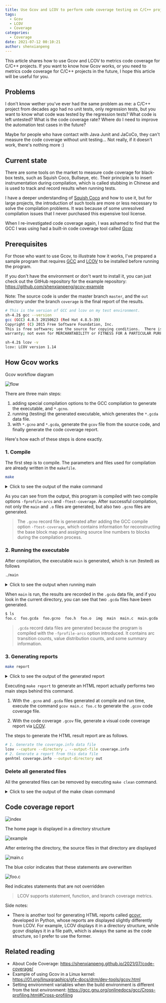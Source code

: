 ```yaml
---
title: Use Gcov and LCOV to perform code coverage testing on C/C++ projects
tags:
  - Gcov
  - LCOV
  - Coverage
categories:
  - Coverage
date: 2021-07-12 00:10:21
author: shenxianpeng
---
```


This article shares how to use Gcov and LCOV to metrics code coverage for C/C++ projects. If you want to know how Gcov works, or you need to metrics code coverage for C/C++ projects in the future, I hope this article will be useful for you.

## Problems

I don't know wether you've ever had the same problem as me: a C/C++ project from decades ago had no unit tests, only regression tests, but you want to know what code was tested by the regression tests? What code is left untested? What is the code coverage rate? Where do I need to improve the automation test cases in the future?

Maybe for people who have contact with Java Junit and JaCoCo, they can't measure the code coverage without unit testing... Not really, if it doesn't work, there's nothing more :)

## Current state

There are some tools on the market to measure code coverage for black-box tests, such as Squish Coco, Bullseye, etc. Their principle is to insert instrumentation during compilation, which is called stubbing in Chinese and is used to track and record results when running tests.

I have a deeper understanding of [Squish Coco](https://shenxianpeng.github.io/2019/05/squishcoco/) and how to use it, but for large projects, the introduction of such tools are more or less necessary to solve the compilation problems. It was because of some unresolved compilation issues that I never purchased this expensive tool license.

When I re-investigated code coverage again, I was ashamed to find that the GCC I was using had a built-in code coverage tool called [Gcov](https://gcc.gnu.org/onlinedocs/gcc/Gcov.html)

## Prerequisites

For those who want to use Gcov, to illustrate how it works, I've prepared a sample program that requires [GCC](https://gcc.gnu.org/install/index.html) and [LCOV](http://ltp.sourceforge.net/) to be installed before running the program.

If you don't have the environment or don't want to install it, you can just check out the GitHub repository for the example repository: https://github.com/shenxianpeng/gcov-example

Note: The source code is under the master branch `master`, and the `out` directory under the branch `coverage` is the final report of the results.


```bash
# This is the version of GCC and lcov on my test environment.
sh-4.2$ gcc --version
gcc (GCC) 4.8.5 20150623 (Red Hat 4.8.5-39)
Copyright (C) 2015 Free Software Foundation, Inc.
This is free software; see the source for copying conditions.  There is NO
warranty; not even for MERCHANTABILITY or FITNESS FOR A PARTICULAR PURPOSE.

sh-4.2$ lcov -v
lcov: LCOV version 1.14
```

## How Gcov works

Gcov workflow diagram

![flow](gcov-example/gcov-flow.jpg)

There are three main steps:

1. adding special compilation options to the GCC compilation to generate the executable, and `*.gcno`.
2. running (testing) the generated executable, which generates the `*.gcda` data file.
3. with `*.gcno` and `*.gcda`, generate the `gcov` file from the source code, and finally generate the code coverage report.

Here's how each of these steps is done exactly.

### 1. Compile

The first step is to compile. The parameters and files used for compilation are already written in the `makefile`.

```bash
make
```

<details>
<summary>Click to see the output of the make command</summary>

```bash
sh-4.2$ make
gcc -fPIC -fprofile-arcs -ftest-coverage -c -Wall -Werror main.c
gcc -fPIC -fprofile-arcs -ftest-coverage -c -Wall -Werror foo.c
gcc -fPIC -fprofile-arcs -ftest-coverage -o main main.o foo.o
```

</details>

As you can see from the output, this program is compiled with two compile options `-fprofile-arcs` and `-ftest-coverage`. After successful compilation, not only the `main` and `.o` files are generated, but also two `.gcno` files are generated.

> The `.gcno` record file is generated after adding the GCC compile option `-ftest-coverage`, which contains information for reconstructing the base block map and assigning source line numbers to blocks during the compilation process.

### 2. Running the executable

After compilation, the executable `main` is generated, which is run (tested) as follows

```bash
./main
```

<details>
<summary>Click to see the output when running main</summary>

```bash
sh-4.2$ ./main
Start calling foo() ...
when num is equal to 1...
when num is equal to 2...
```

</details>

When `main` is run, the results are recorded in the `.gcda` data file, and if you look in the current directory, you can see that two `.gcda` files have been generated.

```bash
$ ls
foo.c  foo.gcda  foo.gcno  foo.h  foo.o  img  main  main.c  main.gcda  main.gcno  main.o  makefile  README.md
```

> `.gcda` record data files are generated because the program is compiled with the `-fprofile-arcs` option introduced. It contains arc transition counts, value distribution counts, and some summary information.

### 3. Generating reports

```bash
make report
```

<details>
<summary> Click to see the output of the generated report </summary>

```bash
sh-4.2$ make report
gcov main.c foo.c
File 'main.c'
Lines executed:100.00% of 5
Creating 'main.c.gcov'

File 'foo.c'
Lines executed:85.71% of 7
Creating 'foo.c.gcov'

Lines executed:91.67% of 12
lcov --capture --directory . --output-file coverage.info
Capturing coverage data from .
Found gcov version: 4.8.5
Scanning . for .gcda files ...
Found 2 data files in .
Processing foo.gcda
geninfo: WARNING: cannot find an entry for main.c.gcov in .gcno file, skipping file!
Processing main.gcda
Finished .info-file creation
genhtml coverage.info --output-directory out
Reading data file coverage.info
Found 2 entries.
Found common filename prefix "/workspace/coco"
Writing .css and .png files.
Generating output.
Processing file gcov-example/main.c
Processing file gcov-example/foo.c
Writing directory view page.
Overall coverage rate:
  lines......: 91.7% (11 of 12 lines)
  functions..: 100.0% (2 of 2 functions)
```
</details>

Executing `make report` to generate an HTML report actually performs two main steps behind this command.

1. With the `.gcno` and `.gcda` files generated at compile and run time, execute the command `gcov main.c foo.c` to generate the `.gcov` code coverage file.

2. With the code coverage `.gcov` file, generate a visual code coverage report via [LCOV](http://ltp.sourceforge.net/coverage/lcov.php).

The steps to generate the HTML result report are as follows.

```bash
# 1. Generate the coverage.info data file
lcov --capture --directory . --output-file coverage.info
# 2. Generate a report from this data file
genhtml coverage.info --output-directory out
```

### Delete all generated files

All the generated files can be removed by executing `make clean` command.

<details>
<summary> Click to see the output of the make clean command </summary>

```bash
sh-4.2$ make clean
rm -rf main *.o *.so *.gcno *.gcda *.gcov coverage.info out
```
</details>

## Code coverage report

![index](gcov-example/index.png)

The home page is displayed in a directory structure

![example](gcov-example/example.png)

After entering the directory, the source files in that directory are displayed

![main.c](gcov-example/main.c.png)

The blue color indicates that these statements are overwritten

![foo.c](gcov-example/foo.c.png)

Red indicates statements that are not overridden

> LCOV supports statement, function, and branch coverage metrics.

Side notes:

* There is another tool for generating HTML reports called [gcovr](https://github.com/gcovr/gcovr), developed in Python, whose reports are displayed slightly differently from LCOV. For example, LCOV displays it in a directory structure, while gcovr displays it in a file path, which is always the same as the code structure, so I prefer to use the former.

## Related reading

* About Code Coverage: https://shenxianpeng.github.io/2021/07/code-coverage/
* Example of using Gcov in a Linux kernel: https://01.org/linuxgraphics/gfx-docs/drm/dev-tools/gcov.html
* Setting environment variables when the build environment is different from the test environment: https://gcc.gnu.org/onlinedocs/gcc/Cross-profiling.html#Cross-profiling
